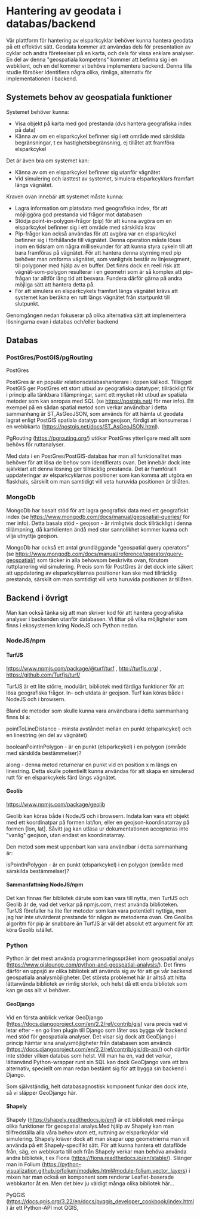 # Hantering av geodata i databas/backend

Vår plattform för hantering av elsparkcyklar behöver kunna hantera geodata på ett effektivt sätt. Geodata kommer att användas dels för presentation av cyklar och andra företeelser på en karta, och dels för vissa enklare analyser. En del av denna "geospatiala kompetens" kommer att befinna sig i en webklient, och en del kommer vi behöva implementera backend. Denna lilla studie försöker identifiera några olika, rimliga, alternativ för implementationen i backend.

## Systemets behov av geospatiala funktioner

Systemet behöver kunna:

* Visa objekt på karta med god prestanda (dvs hantera geografiska index på data)
* Känna av om en elsparkcykel befinner sig i ett område med särskilda begränsningar, t ex hastighetsbegränsning, ej tillåtet att framföra elsparkcykel

Det är även bra om systemet kan:

* Känna av om en elsparkcykel befinner sig utanför vägnätet
* Vid simulering och lasttest av systemet, simulera elsparkcyklars framfart längs vägnätet.

Kraven ovan innebär att systemet måste kunna:

* Lagra information om platsdata med geografiska index, för att möjliggöra god prestanda vid frågor mot databasen
* Stödja point-in-polygon-frågor (pip) för att kunna avgöra om en elsparkcykel befinner sig i ett område med särskilda krav
* Pip-frågor kan också användas för att avgöra var en elsparkcykel befinner sig i förhållande till vägnätet. Denna operation måste lösas inom en tidsram om några millisekunder för att kunna styra cykeln till att bara framföras på vägnätet. För att hantera denna styrning med pip behöver man omforma vägnätet, som vanligtvis består av linjesegment, till polygoner med hjälp av en buffer. Det finns dock en reell risk att vägnät-som-polygon resulterar i en geometri som är så komplex att pip-frågan tar alltför lång tid att besvara. Fundera därför gärna på andra möjliga sätt att hantera detta på.
* För att simulera en elsparkcykels framfart längs vägnätet krävs att systemet kan beräkna en rutt längs vägnätet från startpunkt till slutpunkt.

Genomgången nedan fokuserar på olika alternativa sätt att implementera lösningarna ovan i databas och/eller backend

## Databas

### PostGres/PostGIS/pgRouting

PostGres

PostGres är en populär relationsdatabashanterare i öppen källkod. Tillägget PostGIS ger PostGres ett stort utbud av geografiska datatyper, tillräckligt för i princip alla tänkbara tillämpningar, samt ett mycket rikt utbud av spatiala metoder som kan anropas med SQL (se https://postgis.net/ för mer info). Ett exempel på en sådan spatial metod som verkar användbar i detta sammanhang är ST_AsGeoJSON, som används för att hämta ut geodata lagrat enligt PostGIS spatiala datatyp som geojson, färdigt att konsumeras i en webbkarta (https://postgis.net/docs/ST_AsGeoJSON.html). 

PgRouting (https://pgrouting.org/) utökar PostGres ytterligare med allt som behövs för ruttanalyser.

Med data i en PostGres/PostGIS-databas har man all funktionalitet man behöver för att lösa de behov som identifierats ovan. Det innebär dock inte självklart att denna lösning ger tillräcklig prestanda. Det är framförallt uppdateringar av elsparkcyklarnas positioner som kan komma att utgöra en flaskhals, särskilt om man samtidigt vill veta huruvida positionen är tillåten.

### MongoDb

MongoDb har basalt stöd för att lagra geografisk data med ett geografiskt index (se https://www.mongodb.com/docs/manual/geospatial-queries/ för mer info). Detta basala stöd - geojson - är rimligtvis dock tillräckligt i denna tillämpning, då kartklienten ändå med stor sannolikhet kommer kunna och vilja utnyttja geojson.

MongoDb har också ett antal grundläggande "geospatial query operators" (se https://www.mongodb.com/docs/manual/reference/operator/query-geospatial/) som täcker in alla behovsom beskrivits ovan, förutom ruttplanering vid simulering. Precis som för PostGres är det dock inte säkert att uppdatering av elsparkcyklarnas positioner  kan ske med tillräcklig prestanda, särskilt om man samtidigt vill veta huruvida positionen är tillåten.

## Backend i övrigt

Man kan också tänka sig att man skriver kod för att hantera geografiska analyser i backenden utanför databasen. Vi tittar på vilka möjligheter som finns i ekosystemen kring NodeJS och Python nedan.

### NodeJS/npm

#### TurfJS 

https://www.npmjs.com/package/@turf/turf , http://turfjs.org/ , https://github.com/Turfjs/turf/

TurfJS är ett lite större, modulärt, bibliotek med färdiga funktioner för att lösa geografiska frågor. In- och utdata är geojson. Turf kan köras både i NodeJS och i browsern.

Bland de metoder som skulle kunna vara användbara i detta sammanhang finns bl a:

pointToLineDistance - minsta avståndet mellan en punkt (elsparkcykel) och en linestring (en del av vägnätet)

booleanPointInPolygon - är en punkt (elsparkcykel) i en polygon (område med särskilda bestämmelser)?

along - denna metod returnerar en punkt vid en position x m längs en linestring. Detta skulle potentiellt kunna användas för att skapa en simulerad rutt för en elsparkcykels färd längs vägnätet. 

#### Geolib

https://www.npmjs.com/package/geolib

Geolib kan köras både i NodeJS och i browsern. Indata kan vara ett objekt med ett koordinatpar på formen lat/lon, eller en geojson-koordinatarray på formen [lon, lat]. Såvitt jag kan utläsa ur dokumentationen accepteras inte "vanlig" geojson, utan endast en koordinatarray.

Den metod som mest uppenbart kan vara användbar i detta sammanhang är:

isPointInPolygon - är en punkt (elsparkcykel) i en polygon (område med särskilda bestämmelser)?


#### Sammanfattning NodeJS/npm

Det kan finnas fler bibliotek därute som kan vara till nytta, men TurfJS och Geolib är de, vad det verkar på npmjs.com, mest använda biblioteken. TurfJS förefaller ha lite fler metoder som kan vara potentiellt nyttiga, men jag har inte utvärderat prestande för någon av metoderna ovan. Om Geolibs algoritm för pip är snabbare än TurfJS är väl det absolut ett argument för att köra Geolib istället.

### Python

Python är det mest använda programmeringsspråket inom geospatial analys (https://www.gislounge.com/python-and-geospatial-analysis/). Det finns därför en uppsjö av olika bibliotek att använda sig av för att ge vår backend geospatiala analysmöjligheter. Det största problemet här är alltså att hitta lättanvända bibliotek av rimlig storlek, och helst då ett enda bibliotek som kan ge oss allt vi behöver.

#### GeoDjango

Vid en första anblick verkar GeoDjango (https://docs.djangoproject.com/en/2.2/ref/contrib/gis) vara precis vad vi letar efter - en go liten plugin till Django som låter oss bygga vår backend med stöd för geospatiala analyser. Det visar sig dock att GeoDjango i princip hämtar sina analysmöjligheter från databasen som används (https://docs.djangoproject.com/en/2.2/ref/contrib/gis/db-api/) och därför inte stöder vilken databas som helst. Vill man ha en, vad det verkar, lättanvänd Python-wrapper runt sin SQL kan dock GeoDjango vara ett bra alternativ, speciellt om man redan bestämt sig för att bygga sin backend i Django.

Som självständig, helt databasagnostisk komponent funkar den dock inte, så vi släpper GeoDjango här.

#### Shapely

Shapely (https://shapely.readthedocs.io/en/) är ett bibliotek med många olika funktioner för geospatial analys.Med hjälp av Shapely kan man tillfredställa alla våra behov utom ett, ruttning av elsparkcyklar vid simulering. Shapely kräver dock att man skapar upp geometrierna man vill använda på ett Shapely-specifikt sätt. För att kunna hantera ett dataflöde från, säg, en webbkarta till och från Shapely verkar man behöva använda andra bibliotek, t ex Fiona (https://fiona.readthedocs.io/en/stable/). Slänger man in Folium (https://python-visualization.github.io/folium/modules.html#module-folium.vector_layers) i mixen har man också en komponent som renderar Leaflet-baserade webbkartor åt en. Men det blev ju väldigt många olika bibliotek här...

PyQGIS (https://docs.qgis.org/3.22/en/docs/pyqgis_developer_cookbook/index.html) är ett Python-API mot QGIS, 


